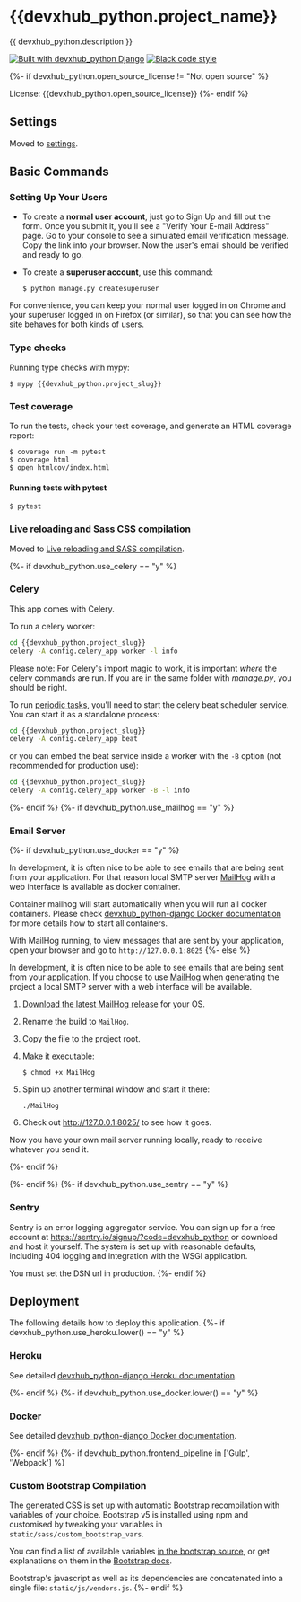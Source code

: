 # {{devxhub_python.project_name}}

{{ devxhub_python.description }}

[![Built with devxhub_python Django](https://img.shields.io/badge/built%20with-devxhub_python%20Django-ff69b4.svg?logo=devxhub_python)](https://github.com/devxhub_python/devxhub_python-django/)
[![Black code style](https://img.shields.io/badge/code%20style-black-000000.svg)](https://github.com/ambv/black)

{%- if devxhub_python.open_source_license != "Not open source" %}

License: {{devxhub_python.open_source_license}}
{%- endif %}

## Settings

Moved to [settings](http://devxhub_python-django.readthedocs.io/en/latest/settings.html).

## Basic Commands

### Setting Up Your Users

- To create a **normal user account**, just go to Sign Up and fill out the form. Once you submit it, you'll see a "Verify Your E-mail Address" page. Go to your console to see a simulated email verification message. Copy the link into your browser. Now the user's email should be verified and ready to go.

- To create a **superuser account**, use this command:

      $ python manage.py createsuperuser

For convenience, you can keep your normal user logged in on Chrome and your superuser logged in on Firefox (or similar), so that you can see how the site behaves for both kinds of users.

### Type checks

Running type checks with mypy:

    $ mypy {{devxhub_python.project_slug}}

### Test coverage

To run the tests, check your test coverage, and generate an HTML coverage report:

    $ coverage run -m pytest
    $ coverage html
    $ open htmlcov/index.html

#### Running tests with pytest

    $ pytest

### Live reloading and Sass CSS compilation

Moved to [Live reloading and SASS compilation](https://devxhub_python-django.readthedocs.io/en/latest/developing-locally.html#sass-compilation-live-reloading).

{%- if devxhub_python.use_celery == "y" %}

### Celery

This app comes with Celery.

To run a celery worker:

```bash
cd {{devxhub_python.project_slug}}
celery -A config.celery_app worker -l info
```

Please note: For Celery's import magic to work, it is important _where_ the celery commands are run. If you are in the same folder with _manage.py_, you should be right.

To run [periodic tasks](https://docs.celeryq.dev/en/stable/userguide/periodic-tasks.html), you'll need to start the celery beat scheduler service. You can start it as a standalone process:

```bash
cd {{devxhub_python.project_slug}}
celery -A config.celery_app beat
```

or you can embed the beat service inside a worker with the `-B` option (not recommended for production use):

```bash
cd {{devxhub_python.project_slug}}
celery -A config.celery_app worker -B -l info
```

{%- endif %}
{%- if devxhub_python.use_mailhog == "y" %}

### Email Server

{%- if devxhub_python.use_docker == "y" %}

In development, it is often nice to be able to see emails that are being sent from your application. For that reason local SMTP server [MailHog](https://github.com/mailhog/MailHog) with a web interface is available as docker container.

Container mailhog will start automatically when you will run all docker containers.
Please check [devxhub_python-django Docker documentation](http://devxhub_python-django.readthedocs.io/en/latest/deployment-with-docker.html) for more details how to start all containers.

With MailHog running, to view messages that are sent by your application, open your browser and go to `http://127.0.0.1:8025`
{%- else %}

In development, it is often nice to be able to see emails that are being sent from your application. If you choose to use [MailHog](https://github.com/mailhog/MailHog) when generating the project a local SMTP server with a web interface will be available.

1.  [Download the latest MailHog release](https://github.com/mailhog/MailHog/releases) for your OS.

2.  Rename the build to `MailHog`.

3.  Copy the file to the project root.

4.  Make it executable:

        $ chmod +x MailHog

5.  Spin up another terminal window and start it there:

        ./MailHog

6.  Check out <http://127.0.0.1:8025/> to see how it goes.

Now you have your own mail server running locally, ready to receive whatever you send it.

{%- endif %}

{%- endif %}
{%- if devxhub_python.use_sentry == "y" %}

### Sentry

Sentry is an error logging aggregator service. You can sign up for a free account at <https://sentry.io/signup/?code=devxhub_python> or download and host it yourself.
The system is set up with reasonable defaults, including 404 logging and integration with the WSGI application.

You must set the DSN url in production.
{%- endif %}

## Deployment

The following details how to deploy this application.
{%- if devxhub_python.use_heroku.lower() == "y" %}

### Heroku

See detailed [devxhub_python-django Heroku documentation](http://devxhub_python-django.readthedocs.io/en/latest/deployment-on-heroku.html).

{%- endif %}
{%- if devxhub_python.use_docker.lower() == "y" %}

### Docker

See detailed [devxhub_python-django Docker documentation](http://devxhub_python-django.readthedocs.io/en/latest/deployment-with-docker.html).

{%- endif %}
{%- if devxhub_python.frontend_pipeline in ['Gulp', 'Webpack'] %}

### Custom Bootstrap Compilation

The generated CSS is set up with automatic Bootstrap recompilation with variables of your choice.
Bootstrap v5 is installed using npm and customised by tweaking your variables in `static/sass/custom_bootstrap_vars`.

You can find a list of available variables [in the bootstrap source](https://github.com/twbs/bootstrap/blob/v5.1.3/scss/_variables.scss), or get explanations on them in the [Bootstrap docs](https://getbootstrap.com/docs/5.1/customize/sass/).

Bootstrap's javascript as well as its dependencies are concatenated into a single file: `static/js/vendors.js`.
{%- endif %}
